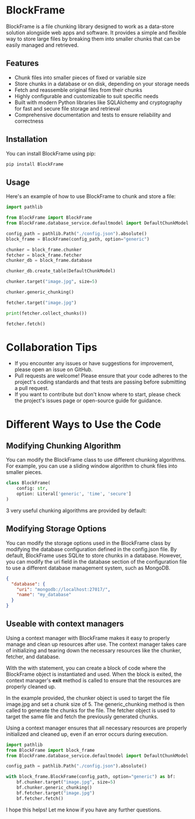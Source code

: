 # BlockFrame

BlockFrame is a file chunking library designed to work as a data-store solution alongside web apps and software. It provides a simple and flexible way to store large files by breaking them into smaller chunks that can be easily managed and retrieved.

## Features

- Chunk files into smaller pieces of fixed or variable size
- Store chunks in a database or on disk, depending on your storage needs
- Fetch and reassemble original files from their chunks
- Highly configurable and customizable to suit specific needs
- Built with modern Python libraries like SQLAlchemy and cryptography for fast and secure file storage and retrieval
- Comprehensive documentation and tests to ensure reliability and correctness

## Installation

You can install BlockFrame using pip:

```sh
pip install BlockFrame
```

## Usage

Here's an example of how to use BlockFrame to chunk and store a file:

```py
import pathlib

from BlockFrame import BlockFrame
from BlockFrame.database_service.defaultmodel import DefaultChunkModel

config_path = pathlib.Path("./config.json").absolute()
block_frame = BlockFrame(config_path, option="generic")

chunker = block_frame.chunker
fetcher = block_frame.fetcher
chunker_db = block_frame.database

chunker_db.create_table(DefaultChunkModel)

chunker.target("image.jpg", size=5)

chunker.generic_chunking()

fetcher.target("image.jpg")

print(fetcher.collect_chunks())

fetcher.fetch()
```

# Collaboration Tips

- If you encounter any issues or have suggestions for improvement, please open an issue on GitHub.
- Pull requests are welcome! Please ensure that your code adheres to the project's coding standards and that tests are passing before submitting a pull request.
- If you want to contribute but don't know where to start, please check the project's issues page or open-source guide for guidance.

# Different Ways to Use the Code

## Modifying Chunking Algorithm

You can modify the BlockFrame class to use different chunking algorithms. For example, you can use a sliding window algorithm to chunk files into smaller pieces.

```py
class BlockFrame(
    config: str,
    option: Literal['generic', 'time', 'secure']
)

```

3 very useful chunking algorithms are provided by default:

## Modifying Storage Options

You can modify the storage options used in the BlockFrame class by modifying the database configuration defined in the config.json file. By default, BlockFrame uses SQLite to store chunks in a database. However, you can modify the uri field in the database section of the configuration file to use a different database management system, such as MongoDB.

```json
{
  "database": {
    "uri": "mongodb://localhost:27017/",
    "name": "my_database"
  }
}
```

## Useable with context managers

Using a context manager with BlockFrame makes it easy to properly manage and clean up resources after use. The context manager takes care of initializing and tearing down the necessary resources like the chunker, fetcher, and database.

With the with statement, you can create a block of code where the BlockFrame object is instantiated and used. When the block is exited, the context manager's **exit** method is called to ensure that the resources are properly cleaned up.

In the example provided, the chunker object is used to target the file image.jpg and set a chunk size of 5. The generic_chunking method is then called to generate the chunks for the file. The fetcher object is used to target the same file and fetch the previously generated chunks.

Using a context manager ensures that all necessary resources are properly initialized and cleaned up, even if an error occurs during execution.

```py
import pathlib
from BlockFrame import block_frame
from BlockFrame.database_service.defaultmodel import DefaultChunkModel

config_path = pathlib.Path("./config.json").absolute()

with block_frame.BlockFrame(config_path, option="generic") as bf:
    bf.chunker.target("image.jpg", size=5)
    bf.chunker.generic_chunking()
    bf.fetcher.target("image.jpg")
    bf.fetcher.fetch()
```

I hope this helps! Let me know if you have any further questions.
